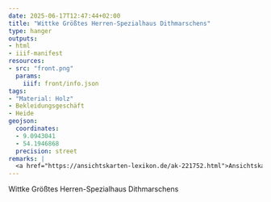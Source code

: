 ```yaml
---
date: 2025-06-17T12:47:44+02:00
title: "Wittke Größtes Herren-Spezialhaus Dithmarschens"
type: hanger
outputs:
- html
- iiif-manifest
resources:
- src: "front.png"
  params:
    iiif: front/info.json
tags:
- "Material: Holz"
- Bekleidungsgeschäft
- Heide
geojson:
  coordinates:
  - 9.0943041
  - 54.1946868
  precision: street
remarks: |
  <a href="https://ansichtskarten-lexikon.de/ak-221752.html">Ansichtskarte</a>
---
```

Wittke Größtes Herren-Spezialhaus Dithmarschens
